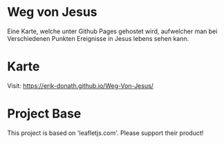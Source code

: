 # Weg von Jesus
Eine Karte, welche unter Github Pages gehostet wird, aufwelcher man bei Verschiedenen Punkten Ereignisse in Jesus lebens sehen kann.

# Karte
Visit: https://erik-donath.github.io/Weg-Von-Jesus/

# Project Base
This project is based on 'leafletjs.com'. Please support their product!
